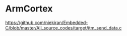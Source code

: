 # ArmCortex


https://github.com/niekiran/Embedded-C/blob/master/All_source_codes/target/itm_send_data.c
